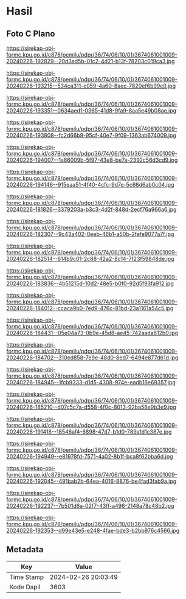 # Hasil

## Foto C Plano

https://sirekap-obj-formc.kpu.go.id/c878/pemilu/pdpr/36/74/06/10/01/3674061001009-20240226-192829--20d3ad5b-01c2-4d21-b13f-78203c019ca3.jpg

https://sirekap-obj-formc.kpu.go.id/c878/pemilu/pdpr/36/74/06/10/01/3674061001009-20240226-193215--534ca311-c059-4a60-8aec-7820ef6b99e0.jpg

https://sirekap-obj-formc.kpu.go.id/c878/pemilu/pdpr/36/74/06/10/01/3674061001009-20240226-193351--0634aed1-0365-41d8-9fa9-8aa5e49b08ae.jpg

https://sirekap-obj-formc.kpu.go.id/c878/pemilu/pdpr/36/74/06/10/01/3674061001009-20240226-193808--fc2d66b9-95cf-40e7-9f09-1363ab674009.jpg

https://sirekap-obj-formc.kpu.go.id/c878/pemilu/pdpr/36/74/06/10/01/3674061001009-20240226-194007--1a86009b-5f97-43e8-be7a-2392c56d3cd9.jpg

https://sirekap-obj-formc.kpu.go.id/c878/pemilu/pdpr/36/74/06/10/01/3674061001009-20240226-194146--915eaa51-4f40-4cfc-9d7e-5c68d6ab0c04.jpg

https://sirekap-obj-formc.kpu.go.id/c878/pemilu/pdpr/36/74/06/10/01/3674061001009-20240226-181826--3379203a-b3c3-4d2f-848d-2ecf76a966a6.jpg

https://sirekap-obj-formc.kpu.go.id/c878/pemilu/pdpr/36/74/06/10/01/3674061001009-20240226-182307--9c43a402-0eeb-46b1-a50b-2fefe9077a7f.jpg

https://sirekap-obj-formc.kpu.go.id/c878/pemilu/pdpr/36/74/06/10/01/3674061001009-20240226-182514--614b9c01-2c88-42a2-8c14-7f23f59848de.jpg

https://sirekap-obj-formc.kpu.go.id/c878/pemilu/pdpr/36/74/06/10/01/3674061001009-20240226-183836--4b51215d-10d2-48e5-b0f0-92d5f93fa912.jpg

https://sirekap-obj-formc.kpu.go.id/c878/pemilu/pdpr/36/74/06/10/01/3674061001009-20240226-184012--ccaca9b0-7ed9-476c-81bd-23a1161a54c5.jpg

https://sirekap-obj-formc.kpu.go.id/c878/pemilu/pdpr/36/74/06/10/01/3674061001009-20240226-184431--05e04a73-0b9e-45d8-ae45-742aada612b0.jpg

https://sirekap-obj-formc.kpu.go.id/c878/pemilu/pdpr/36/74/06/10/01/3674061001009-20240226-184702--310ed858-7e9e-48d0-8ed7-6494e877d61d.jpg

https://sirekap-obj-formc.kpu.go.id/c878/pemilu/pdpr/36/74/06/10/01/3674061001009-20240226-184945--1fcb9333-d1d5-4308-974e-eadb16e69357.jpg

https://sirekap-obj-formc.kpu.go.id/c878/pemilu/pdpr/36/74/06/10/01/3674061001009-20240226-185210--d07c5c7a-d558-4f0c-8013-92ba58e9b3e9.jpg

https://sirekap-obj-formc.kpu.go.id/c878/pemilu/pdpr/36/74/06/10/01/3674061001009-20240226-191418--18546af4-6898-47d7-b1d0-789a1d1c387e.jpg

https://sirekap-obj-formc.kpu.go.id/c878/pemilu/pdpr/36/74/06/10/01/3674061001009-20240226-194949--e81978fd-7571-4a02-8b1f-bca8f62bba6d.jpg

https://sirekap-obj-formc.kpu.go.id/c878/pemilu/pdpr/36/74/06/10/01/3674061001009-20240226-192045--491bab2b-64ea-4016-8876-be4fad3fab9a.jpg

https://sirekap-obj-formc.kpu.go.id/c878/pemilu/pdpr/36/74/06/10/01/3674061001009-20240226-192237--7b501d6a-02f7-43ff-a496-2148a78c48b2.jpg

https://sirekap-obj-formc.kpu.go.id/c878/pemilu/pdpr/36/74/06/10/01/3674061001009-20240226-192353--d99e43e5-e248-4fae-bde3-b2bb976c4566.jpg


## Metadata

| Key        | Value               |
| ---------- | ------------------- |
| Time Stamp | 2024-02-26 20:03:49 |
| Kode Dapil | 3603                |



